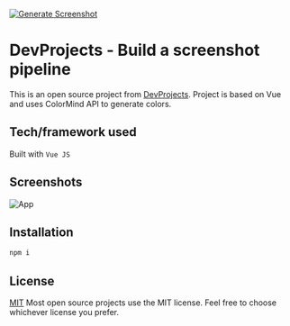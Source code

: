 [![Generate Screenshot](https://github.com/myusf01/color-palette/actions/workflows/takeSS.yml/badge.svg?branch=main)](https://github.com/myusf01/color-palette/actions/workflows/takeSS.yml)

# DevProjects - Build a screenshot pipeline

This is an open source project from [DevProjects](http://www.codementor.io/projects).
Project is based on Vue and uses ColorMind API to generate colors.

## Tech/framework used

Built with `Vue JS`

## Screenshots

![App](https://mysf-sspipe.s3.eu-central-1.amazonaws.com/color-palette.png)

## Installation

```bash
npm i
```

## License

[MIT](https://choosealicense.com/licenses/mit/)
Most open source projects use the MIT license. Feel free to choose whichever license you prefer.
